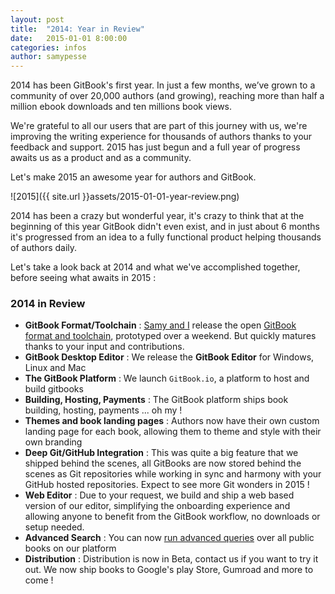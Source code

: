 ```yaml
---
layout: post
title:  "2014: Year in Review"
date:   2015-01-01 8:00:00
categories: infos
author: samypesse
---
```


2014 has been GitBook's first year. In just a few months, we’ve grown to a community of over 20,000 authors (and growing), reaching more than half a million ebook downloads and ten millions book views.

We're grateful to all our users that are part of this journey with us, we're improving the writing experience for thousands of authors thanks to your feedback and support. 2015 has just begun and a full year of progress awaits us as a product and as a community.

Let's make 2015 an awesome year for authors and GitBook.

<!-- more -->

![2015]({{ site.url }}assets/2015-01-01-year-review.png)

2014 has been a crazy but wonderful year, it's crazy to think that at the beginning of this year GitBook didn't even exist, and in just about 6 months it's progressed from an idea to a fully functional product helping thousands of authors daily.

Let's take a look back at 2014 and what we've accomplished together, before seeing what awaits in 2015 :

### 2014 in Review
* **GitBook Format/Toolchain** : [Samy and I](https://www.gitbook.com/about) release the open [GitBook format and toolchain](https://github.com/GitbookIO/gitbook), prototyped over a weekend. But quickly matures thanks to your input and contributions.
* **GitBook Desktop Editor** : We release the **GitBook Editor** for Windows, Linux and Mac
* **The GitBook Platform** : We launch `GitBook.io`, a platform to host and build gitbooks
* **Building, Hosting, Payments** : The GitBook platform ships book building, hosting, payments ... oh my !
* **Themes and book landing pages** : Authors now have their own custom landing page for each book, allowing them to theme and style with their own branding
* **Deep Git/GitHub Integration** : This was quite a big feature that we shipped behind the scenes, all GitBooks are now stored behind the scenes as Git repositories while working in sync and harmony with your GitHub hosted repositories. Expect to see more Git wonders in 2015 !
* **Web Editor** : Due to your request, we build and ship a web based version of our editor, simplifying the onboarding experience and allowing anyone to benefit from the GitBook workflow, no downloads or setup needed.
* **Advanced Search** : You can now [run advanced queries](https://www.gitbook.com/search/advanced) over all public books on our platform
* **Distribution** : Distribution is now in Beta, contact us if you want to try it out. We now ship books to Google's play Store, Gumroad and more to come !

